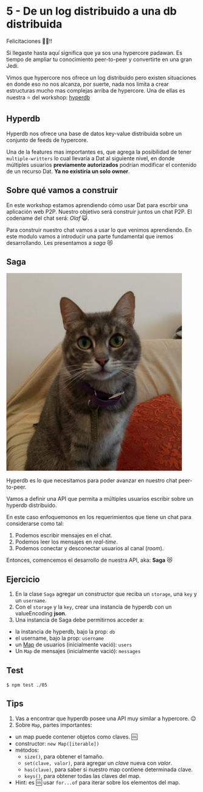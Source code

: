 # 5 - De un log distribuido a una db distribuida

Felicitaciones :tada::fireworks:!!

Si llegaste hasta aquí significa que ya sos una hypercore padawan. Es tiempo de ampliar tu
conocimiento peer-to-peer y convertirte en una gran Jedi.

Vimos que hypercore nos ofrece un log distribuido pero existen situaciones en donde eso
no nos alcanza, por suerte, nada nos limita a crear estructuras mucho mas complejas
arriba de hypercore. Una de ellas es nuestra :star: del workshop: [hyperdb](/hyperdb)

## Hyperdb

Hyperdb nos ofrece una base de datos key-value distribuida sobre un conjunto
de feeds de hypercore.

Una de la features mas importantes es, que agrega la posibilidad de tener `multiple-writters` lo cual
llevaría a Dat al siguiente nivel, en donde múltiples usuarios **previamente autorizados** podrían
modificar el contenido de un recurso Dat. **Ya no existiría un solo owner**.

## Sobre qué vamos a construir

En este workshop estamos aprendiendo cómo usar Dat para escrbir una aplicación web P2P. Nuestro objetivo será construir juntos un chat P2P. El codename del chat será: _Olaf_ :smiley_cat:.

Para construir nuestro chat vamos a usar lo que venimos aprendiendo. En este modulo vamos a introducir una parte fundamental que iremos desarrollando. Les presentamos a _saga_ :heart_eyes_cat:

## Saga

![saga](/assets/saga.jpg)

Hyperdb es lo que necesitamos para poder avanzar en nuestro chat peer-to-peer.

Vamos a definir una API que permita a múltiples usuarios escribir sobre un hyperdb distribuido.

En este caso enfoquemonos en los requerimientos que tiene un chat para
considerarse como tal:

1. Podemos escribir mensajes en el chat.
1. Podemos leer los mensajes en _real-time_.
1. Podemos conectar y desconectar usuarios al canal (_room_).

Entonces, comencemos el desarrollo de nuestra API, aka: **Saga** :heart_eyes_cat:

## Ejercicio

1. En la clase `Saga` agregar un constructor que reciba un `storage`, una `key` y un `username`.
2. Con el `storage` y la `key`, crear una instancia de hyperdb con un valueEncoding **json**.
3. Una instancia de Saga debe permitirnos acceder a:
  * la instancia de hyperdb, bajo la prop: `db`
  * el username, bajo la prop: `username`
  * un [Map](https://developer.mozilla.org/es/docs/Web/JavaScript/Referencia/Objetos_globales/Map)
  de usuarios (inicialmente vació): `users`
  * Un `Map` de mensajes (inicialmente vació): `messages`

## Test

```
$ npm test ./05
```

## Tips

1. Vas a encontrar que hyperdb posee una API muy similar a hypercore. :wink:
2. Sobre `Map`, partes importantes:
  - un map puede contener objetos como claves. :cool:
  - constructor: `new Map([iterable])`
  - métodos:
    - `size()`, para obtener el tamaño.
    - `set(clave, valor)`, para agregar un _clave_ nueva con _valor_.
    - `has(clave)`, para saber si nuestro map contiene determinada clave.
    - `keys()`, para obtener todas las claves del map.
  - Hint: es :cool: usar `for...of` para iterar sobre los elementos del map.
